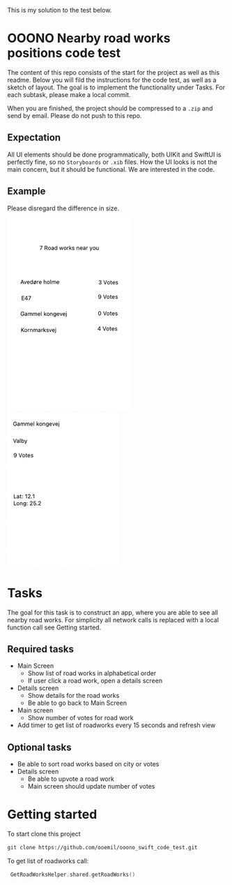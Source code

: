 This is my solution to the test below.

# OOONO Nearby road works positions code test

The content of this repo consists of the start for the project as well as this readme.
Below you will fild the instructions for the code test, as well as a sketch of layout.
The goal is to implement the functionality under Tasks.
For each subtask, please make a local commit.

When you are finished, the project should be compressed to a `.zip` and send by email.
Please do not push to this repo.

## Expectation
All UI elements should be done programmatically, both UIKit and SwiftUI is perfectly fine, so no `Storyboards` or `.xib` files.
How the UI looks is not the main concern, but it should be functional. We are interested in the code.

## Example
Please disregard the difference in size.

![Main Screen](/Screenshots/MainScreen.png)
![Details screen](/Screenshots/DetailsScreen.png)

# Tasks
The goal for this task is to construct an app, where you are able to see all nearby road works.
For simplicity all network calls is replaced with a local function call see Getting started.

## Required tasks
- Main Screen
  - Show list of road works in alphabetical order
  - If user click a road work, open a details screen
- Details screen
  - Show details for the road works
  - Be able to go back to Main Screen
- Main screen
  - Show number of votes for road work
- Add timer to get list of roadworks every 15 seconds and refresh view

## Optional tasks
- Be able to sort road works based on city or votes
- Details screen
  - Be able to upvote a road work
  - Main screen should update number of votes


# Getting started
To start clone this project
```bash
git clone https://github.com/ooemil/ooono_swift_code_test.git
```

To get list of roadworks call:
```swift
 GetRoadWorksHelper.shared.getRoadWorks()
```
